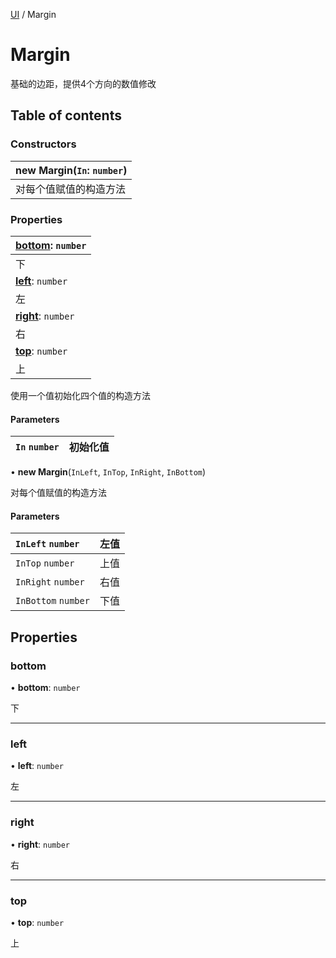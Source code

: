 [UI](../groups/Core.UI.md) / Margin

# Margin <Badge type="tip" text="Class" /> <Score text="Margin" />

<p class="content-big">

基础的边距，提供4个方向的数值修改

</p>

## Table of contents

### Constructors <Score text="Constructors" /> 
| **new Margin**(`In`: `number`)  |
| :-----|
| 对每个值赋值的构造方法|

### Properties <Score text="Properties" /> 
| **[bottom](mw.Margin.md#bottom)**: `number`  |
| :-----|
| 下|
| **[left](mw.Margin.md#left)**: `number`  |
| 左|
| **[right](mw.Margin.md#right)**: `number`  |
| 右|
| **[top](mw.Margin.md#top)**: `number`  |
| 上|

使用一个值初始化四个值的构造方法


#### Parameters

| `In` `number` | 初始化值 |
| :------ | :------ |

• **new Margin**(`InLeft`, `InTop`, `InRight`, `InBottom`)

对每个值赋值的构造方法

#### Parameters

| `InLeft` `number` | 左值 |
| :------ | :------ |
| `InTop` `number` | 上值 |
| `InRight` `number` | 右值 |
| `InBottom` `number` | 下值 |

## Properties

### bottom <Score text="bottom" /> 

• **bottom**: `number`

下

___

### left <Score text="left" /> 

• **left**: `number`

左

___

### right <Score text="right" /> 

• **right**: `number`

右

___

### top <Score text="top" /> 

• **top**: `number`

上
